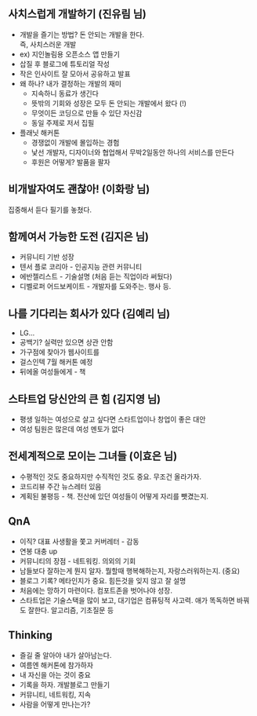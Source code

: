 사치스럽게 개발하기 (진유림 님)
-----------
- 개발을 즐기는 방법? 돈 안되는 개발을 한다.  
즉, 사치스러운 개발
- ex) 지인놀림용 오픈소스 앱 만들기
- 삽질 후 블로그에 튜토리얼 작성
- 작은 인사이트 잘 모아서 공유하고 발표
- 왜 하나? 내가 결정하는 개발의 재미
  - 지속하니 동료가 생긴다
  - 뜻밖의 기회와 성장은 모두 돈 안되는 개발에서 왔다 (!)
  - 무엇이든 코딩으로 만들 수 있단 자신감
  - 동일 주제로 저서 집필
- 플래닛 해커톤
  - 경쟁없이 개발에 몰입하는 경험
  - 낯선 개발자, 디자이너와 협업해서 무박2일동안 하나의 서비스를 만든다
  - 후원은 어떻게? 발품을 팔자

비개발자여도 괜찮아! (이화랑 님)
------------------
집중해서 듣다 필기를 놓쳤다. 

함께여서 가능한 도전 (김지은 님)
-------------------
- 커뮤니티 기반 성장
- 텐서 플로 코리아 - 인공지능 관련 커뮤니티
- 에반젤리스트 - 기술설명 (처음 듣는 직업이라 써뒀다)  
- 디벨로퍼 어드보케이트 - 개발자를 도와주는. 행사 등.

나를 기다리는 회사가 있다 (김예리 님)
------------------
- LG...
- 공백기? 실력만 있으면 상관 안함
- 가구점에 찾아가 웹사이트를 
- 걸스인텍 7월 해커톤 예정
- 뒤에올 여성들에게 - 책 

스타트업 당신안의 큰 힘 (김지영 님)
-----------------
- 평생 일하는 여성으로 살고 싶다면 스타트업이나 창업이 좋은 대안 
- 여성 팀원은 많은데 여성 멘토가 없다

전세계적으로 모이는 그녀들 (이효은 님)
------------------
- 수평적인 것도 중요하지만 수직적인 것도 중요. 무조건 올라가자.
- 코드리뷰 주간 뉴스레터 있음
- 계획된 불평등 - 책. 전산에 있던 여성들이 어떻게 자리를 뺏겼는지.

QnA
--------
- 이직? 대표 사생활을 쫓고 커버레터 - 감동
- 연봉 대충 up
- 커뮤니티의 장점 - 네트워킹. 의외의 기회
- 남들보다 잘하는게 뭔지 알자. 뭘할때 행복해하는지, 자랑스러워하는지. (중요)
- 블로그 기록? 메타인지가 중요. 힘든것을 잊지 않고 잘 설명
- 처음에는 망하기 마련이다. 컴포트존을 벗어나야 성장.
- 스타트업은 기술스택을 많이 보고, 대기업은 컴퓨팅적 사고력. 애가 똑독하면 바꿔도 잘한다. 알고리즘, 기초질문 등

Thinking
--------
- 즐길 줄 알아야 내가 살아남는다.
- 여름엔 해커톤에 참가하자
- 내 자신을 아는 것이 중요
- 기록을 하자. 개발블로그 만들기
- 커뮤니티, 네트워킹, 지속
- 사람을 어떻게 만나는가?
